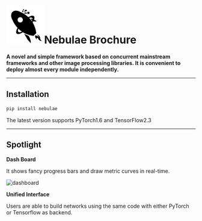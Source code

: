 # <img src="./data/_md_imgs/nebulae.png" alt="nebulae" style="zoom:10%;" />Nebulae Brochure

**A novel and simple framework based on concurrent mainstream frameworks and other image processing libraries. It is convenient to deploy almost every module independently.**

------

## Installation

```sh
pip install nebulae
```

The latest version supports PyTorch1.6 and TensorFlow2.3


------

## Spotlight

**Dash Board**

It shows fancy progress bars and draw metric curves in real-time.

![dashboard](./data/_md_imgs/dashboard.gif)

**Unified Interface**

Users are able to build networks using the same code with either PyTorch or Tensorflow as backend.
